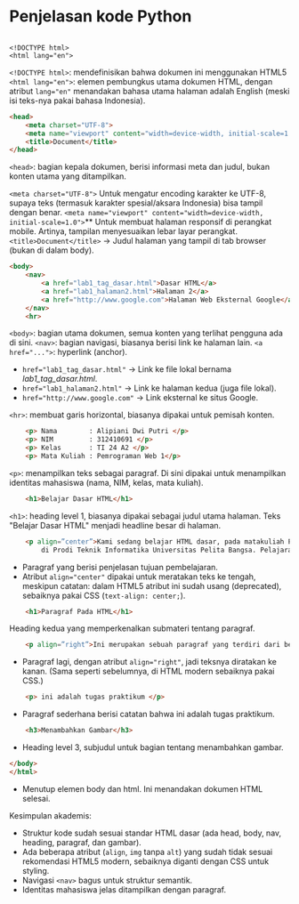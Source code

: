# Penjelasan kode Python 

```html<img width="1915" height="1000" alt="Screenshot 2025-09-22 134909" src="https://github.com/user-attachments/assets/9575b07e-6bee-4a76-8c14-07363edd1e8a" />

<!DOCTYPE html>
<html lang="en">
```

`<!DOCTYPE html>`: mendefinisikan bahwa dokumen ini menggunakan HTML5
`<html lang="en">`: elemen pembungkus utama dokumen HTML, dengan atribut `lang="en"` menandakan bahasa utama halaman adalah English (meski isi teks-nya pakai bahasa Indonesia).

```html
<head>
    <meta charset="UTF-8">
    <meta name="viewport" content="width=device-width, initial-scale=1.0">
    <title>Document</title>
</head>

```

`<head>`: bagian kepala dokumen, berisi informasi meta dan judul, bukan konten utama yang ditampilkan.

`<meta charset="UTF-8">` Untuk mengatur encoding karakter ke UTF-8, supaya teks (termasuk karakter spesial/aksara Indonesia) bisa tampil dengan benar.
`<meta name="viewport" content="width=device-width, initial-scale=1.0">`** Untuk membuat halaman responsif di perangkat mobile. Artinya, tampilan menyesuaikan lebar layar perangkat.
`<title>Document</title>` → Judul halaman yang tampil di tab browser (bukan di dalam body).

```html
<body>
    <nav> 
        <a href="lab1_tag_dasar.html">Dasar HTML</a> 
        <a href="lab1_halaman2.html">Halaman 2</a> 
        <a href="http://www.google.com">Halaman Web Eksternal Google</a> 
    </nav> 
    <hr>
```

`<body>`: bagian utama dokumen, semua konten yang terlihat pengguna ada di sini.
`<nav>`: bagian navigasi, biasanya berisi link ke halaman lain.
`<a href="...">`: hyperlink (anchor).

- `href="lab1_tag_dasar.html"` → Link ke file lokal bernama *lab1\_tag\_dasar.html*.
- `href="lab1_halaman2.html"` → Link ke halaman kedua (juga file lokal).
- `href="http://www.google.com"` → Link eksternal ke situs Google.

`<hr>`: membuat garis horizontal, biasanya dipakai untuk pemisah konten.

```html
    <p> Nama        : Alipiani Dwi Putri </p>
    <p> NIM         : 312410691 </p>
    <p> Kelas       : TI 24 A2 </p>
    <p> Mata Kuliah : Pemrograman Web 1</p>
```

`<p>`: menampilkan teks sebagai paragraf.
Di sini dipakai untuk menampilkan identitas mahasiswa (nama, NIM, kelas, mata kuliah).

```html
    <h1>Belajar Dasar HTML</h1>
```

`<h1>`: heading level 1, biasanya dipakai sebagai judul utama halaman.
Teks "Belajar Dasar HTML" menjadi headline besar di halaman.

```html
    <p align=”center”>Kami sedang belajar HTML dasar, pada matakuliah Pemrograman Web 
        di Prodi Teknik Informatika Universitas Pelita Bangsa. Pelajaran pertama yang kami dapat adalah membuat tampilan web sederhana dalam rangka mengenal tag-tag dasar HTML.</p>
```

- Paragraf yang berisi penjelasan tujuan pembelajaran.
- Atribut `align="center"` dipakai untuk meratakan teks ke tengah, meskipun catatan: dalam HTML5 atribut ini sudah usang (deprecated), sebaiknya pakai CSS (`text-align: center;`).

```html
    <h1>Paragraf Pada HTML</h1>
```

Heading kedua yang memperkenalkan submateri tentang paragraf.

```html
    <p align=”right”>Ini merupakan sebuah paragraf yang terdiri dari beberapa kalimat yang saling mendukung sehingga menjadi satu kesatuan. Paragraf dibuat dengan menggunakan tag dasar html.</p> 
```

- Paragraf lagi, dengan atribut `align="right"`, jadi teksnya diratakan ke kanan.
(Sama seperti sebelumnya, di HTML modern sebaiknya pakai CSS.)

```html
    <p> ini adalah tugas praktikum </p>
```

- Paragraf sederhana berisi catatan bahwa ini adalah tugas praktikum.

```html
    <h3>Menambahkan Gambar</h3>
```

- Heading level 3, subjudul untuk bagian tentang menambahkan gambar.

```html
</body>
</html>
```

- Menutup elemen body dan html. Ini menandakan dokumen HTML selesai.

Kesimpulan akademis:

- Struktur kode sudah sesuai standar HTML dasar (ada head, body, nav, heading, paragraf, dan gambar).
- Ada beberapa atribut (`align`, `img` tanpa `alt`) yang sudah tidak sesuai rekomendasi HTML5 modern, sebaiknya diganti dengan CSS untuk styling.
- Navigasi `<nav>` bagus untuk struktur semantik.
- Identitas mahasiswa jelas ditampilkan dengan paragraf.
